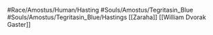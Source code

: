 #Race/Amostus/Human/Hasting
#Souls/Amostus/Tegritasin_Blue 
#Souls/Amostus/Tegritasin_Blue/Hastings 
[[Zaraha]] [[William Dvorak Gaster]]

